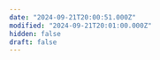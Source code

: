 ```yaml
---
date: "2024-09-21T20:00:51.000Z"
modified: "2024-09-21T20:01:00.000Z"
hidden: false
draft: false
---
```

